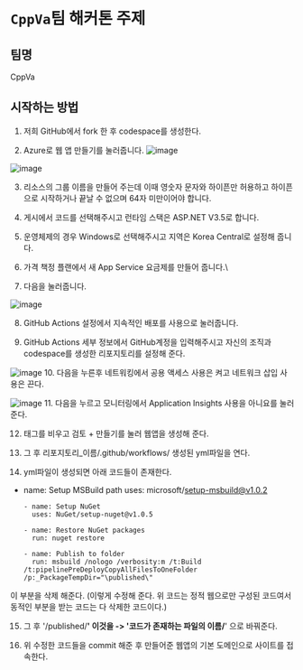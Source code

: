 # ` CppVa `팀 해커톤 주제

## 팀명

CppVa

## 시작하는 방법

1. 저희 GitHub에서 fork 한 후 codespace를 생성한다.
   
2. Azure로 웹 앱 만들기를 눌러줍니다.
![image](https://github.com/hackersground-kr/cppva/assets/74394824/fe6f9812-ce7d-4d23-a578-0506cdcb4d8d)

![image](https://github.com/hackersground-kr/cppva/assets/74394824/ff1f38b1-ea1f-4e19-ae12-d2aaa5bc2aad)

3. 리소스의 그룹 이름을 만들어 주는데 이때 영숫자 문자와 하이픈만 허용하고 하이픈으로 시작하거나 끝날 수 없으며 64자 미만이어야 합니다.

4. 게시에서 코드를 선택해주시고 런타임 스택은 ASP.NET V3.5로 합니다.

5. 운영체제의 경우 Windows로 선택해주시고 지역은 Korea Central로 설정해 줍니다.

6. 가격 책정 플랜에서 새 App Service 요금제를 만들어 줍니다.\

7. 다음을 눌러줍니다.

![image](https://github.com/hackersground-kr/cppva/assets/74394824/a5b485c4-876d-48ec-8def-648551132f9e)

8. GitHub Actions 설정에서 지속적인 배포를 사용으로 눌러줍니다.

9. GitHub Actions 세부 정보에서 GitHub계정을 입력해주시고 자신의 조직과 codespace를 생성한
    리포지토리를 설정해 준다.

 ![image](https://github.com/hackersground-kr/cppva/assets/74394824/d0794e0b-35f5-4779-b402-c61df084f428)
 10. 다음을 누른후 네트워킹에서 공용 액세스 사용은 켜고 네트워크 삽입 사용은 끈다.

 ![image](https://github.com/hackersground-kr/cppva/assets/74394824/df51e27e-6193-43dc-af77-1db21967f3ca)
 11. 다음을 누르고 모니터링에서 Application Insights 사용을 아니요를 눌러준다.

 12. 태그를 비우고 검토 + 만들기를 눌러 웹앱을 생성해 준다. 

 13. 그 후 리포지토리_이름/.github/workflows/ 생성된 yml파일을 연다.
 
 14. yml파일이 생성되면 아래 코드들이 존재한다.

- name: Setup MSBuild path
        uses: microsoft/setup-msbuild@v1.0.2

      - name: Setup NuGet
        uses: NuGet/setup-nuget@v1.0.5

      - name: Restore NuGet packages
        run: nuget restore

      - name: Publish to folder
        run: msbuild /nologo /verbosity:m /t:Build /t:pipelinePreDeployCopyAllFilesToOneFolder /p:_PackageTempDir="\published\"

이 부분을 삭제 해준다. (이렇게 수정해 준다. 위 코드는 정적 웹으로만 구성된 코드여서 동적인 부분을 받는 코드는 다 삭제한 코드이다.)

15. 그 후 '/published/**'  이것을 -> '코드가 존재하는 파일의 이름/**' 으로 바꿔준다.

16. 위 수정한 코드들을 commit 해준 후 만들어준 웹앱의 기본 도메인으로 사이트를 접속한다.
